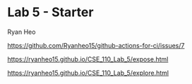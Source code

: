 # Lab 5 - Starter

Ryan Heo

https://github.com/Ryanheo15/github-actions-for-ci/issues/7

https://ryanheo15.github.io/CSE_110_Lab_5/expose.html

https://ryanheo15.github.io/CSE_110_Lab_5/explore.html
